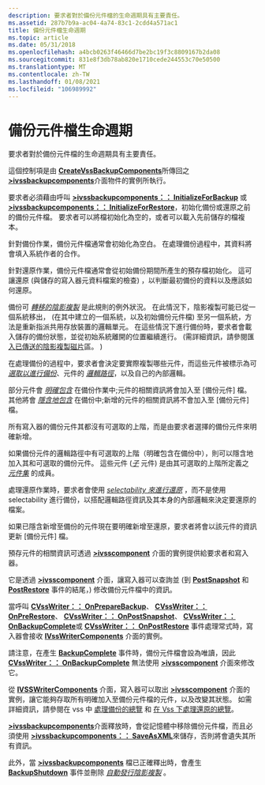 ```yaml
---
description: 要求者對於備份元件檔的生命週期具有主要責任。
ms.assetid: 287b7b9a-ac04-4a74-83c1-2cdd4a571ac1
title: 備份元件檔生命週期
ms.topic: article
ms.date: 05/31/2018
ms.openlocfilehash: a4bcb0263f46466d7be2bc19f3c8809167b2da08
ms.sourcegitcommit: 831e8f3db78ab820e1710cede244553c70e50500
ms.translationtype: MT
ms.contentlocale: zh-TW
ms.lasthandoff: 01/08/2021
ms.locfileid: "106989992"
---
```

# <a name="backup-components-document-life-cycle"></a>備份元件檔生命週期

要求者對於備份元件檔的生命週期具有主要責任。

這個控制項是由 [**CreateVssBackupComponents**](/windows/desktop/api/VsBackup/nf-vsbackup-createvssbackupcomponents)所傳回之 [**>ivssbackupcomponents**](/windows/desktop/api/VsBackup/nl-vsbackup-ivssbackupcomponents)介面物件的實例所執行。

要求者必須藉由呼叫 [**>ivssbackupcomponents：： InitializeForBackup**](/windows/desktop/api/VsBackup/nf-vsbackup-ivssbackupcomponents-initializeforbackup) 或 [**>ivssbackupcomponents：： InitializeForRestore**](/windows/desktop/api/VsBackup/nf-vsbackup-ivssbackupcomponents-initializeforrestore)，初始化備份或還原之前的備份元件檔。 要求者可以將檔初始化為空的，或者可以載入先前儲存的檔複本。

針對備份作業，備份元件檔通常會初始化為空白。 在處理備份過程中，其資料將會填入系統作者的合作。

針對還原作業，備份元件檔通常會從初始備份期間所產生的預存檔初始化。 這可讓還原 (與儲存的寫入器元資料檔案的檢查) ，以判斷最初備份的資料以及應該如何還原。

備份可 [*轉移的陰影複製*](vssgloss-t.md) 是此規則的例外狀況。 在此情況下，陰影複製可能已從一個系統移出， (在其中建立的一個系統，以及初始備份元件檔) 至另一個系統，方法是重新指派共用存放裝置的邏輯單元。 在這些情況下進行備份時，要求者會載入儲存的備份狀態，並從初始系統離開的位置繼續進行。  (需詳細資訊，請參閱匯 [入已傳送的陰影複製磁片](importing-transportable-shadow-copied-volumes.md)區。 ) 

在處理備份的過程中，要求者會決定要實際複製哪些元件，而這些元件被標示為可 [*選取以進行備份*](vssgloss-s.md)、元件的 [*邏輯路徑*](vssgloss-l.md)，以及自己的內部邏輯。

部分元件會 [*明確包含*](vssgloss-e.md) 在備份作業中;元件的相關資訊將會加入至 [備份元件] 檔。 其他將會 [*隱含地包含*](vssgloss-i.md) 在備份中;新增的元件的相關資訊將不會加入至 [備份元件] 檔。

所有寫入器的備份元件其都沒有可選取的上階，而是由要求者選擇的備份元件來明確新增。

如果備份元件的邏輯路徑中有可選取的上階（明確包含在備份中），則可以隱含地加入其和可選取的備份元件。 這些元件 ([*子*](vssgloss-s.md) 元件) 是由其可選取的上階所定義之 [*元件集*](vssgloss-s.md) 的成員。

處理還原作業時，要求者會使用 [*selectability 來進行還原*](vssgloss-s.md) ，而不是使用 selectability 進行備份，以搭配邏輯路徑資訊及其本身的內部邏輯來決定要還原的檔案。

如果已隱含新增至備份的元件現在要明確新增至還原，要求者將會以該元件的資訊更新 [備份元件] 檔。

預存元件的相關資訊可透過 [**>ivsscomponent**](/windows/desktop/api/VsWriter/nl-vswriter-ivsscomponent) 介面的實例提供給要求者和寫入器。

它是透過 [**>ivsscomponent**](/windows/desktop/api/VsWriter/nl-vswriter-ivsscomponent) 介面，讓寫入器可以查詢並 (到 [**PostSnapshot**](/windows/desktop/api/VsWriter/nf-vswriter-cvsswriter-onpostsnapshot) 和 [**PostRestore**](/windows/desktop/api/VsWriter/nf-vswriter-cvsswriter-onpostrestore) 事件的結尾，) 修改備份元件檔中的資訊。

當呼叫 [**CVssWriter：： OnPrepareBackup**](/windows/desktop/api/VsWriter/nf-vswriter-cvsswriter-onpreparebackup)、 [**CVssWriter：： OnPreRestore**](/windows/desktop/api/VsWriter/nf-vswriter-cvsswriter-onprerestore)、 [**CVssWriter：： OnPostSnapshot**](/windows/desktop/api/VsWriter/nf-vswriter-cvsswriter-onpostsnapshot)、 [**CVssWriter：： OnBackupComplete**](/windows/desktop/api/VsWriter/nf-vswriter-cvsswriter-onbackupcomplete)或 [**CVssWriter：： OnPostRestore**](/windows/desktop/api/VsWriter/nf-vswriter-cvsswriter-onpostrestore) 事件處理常式時，寫入器會接收 [**IVssWriterComponents**](/windows/desktop/api/VsWriter/nl-vswriter-ivsswritercomponents) 介面的實例。

請注意，在產生 [**BackupComplete**](/windows/desktop/api/VsBackup/nf-vsbackup-ivssbackupcomponents-backupcomplete) 事件時，備份元件檔會設為唯讀，因此 [**CVssWriter：： OnBackupComplete**](/windows/desktop/api/VsWriter/nf-vswriter-cvsswriter-onbackupcomplete) 無法使用 [**>ivsscomponent**](/windows/desktop/api/VsWriter/nl-vswriter-ivsscomponent) 介面來修改它。

從 [**IVSSWriterComponents**](/windows/desktop/api/VsWriter/nl-vswriter-ivsswritercomponents) 介面，寫入器可以取出 [**>ivsscomponent**](/windows/desktop/api/VsWriter/nl-vswriter-ivsscomponent) 介面的實例，讓它能夠存取所有明確加入至備份元件檔的元件，以及改變其狀態。 如需詳細資訊，請參閱在 vss 中 [處理備份的總覽](overview-of-processing-a-backup-under-vss.md) 和 [在 Vss 下處理還原的總覽](overview-of-processing-a-restore-under-vss.md)。

[**>ivssbackupcomponents**](/windows/desktop/api/VsBackup/nl-vsbackup-ivssbackupcomponents)介面釋放時，會從記憶體中移除備份元件檔，而且必須使用 [**>ivssbackupcomponents：： SaveAsXML**](/windows/desktop/api/VsBackup/nf-vsbackup-ivssbackupcomponents-saveasxml)來儲存，否則將會遺失其所有資訊。

此外，當 [**>ivssbackupcomponents**](/windows/desktop/api/VsBackup/nl-vsbackup-ivssbackupcomponents) 檔已正確釋出時，會產生 [**BackupShutdown**](/windows/desktop/api/VsWriter/nf-vswriter-cvsswriter-onbackupshutdown) 事件並刪除 [*自動發行陰影複製*](vssgloss-a.md) 。

 

 



